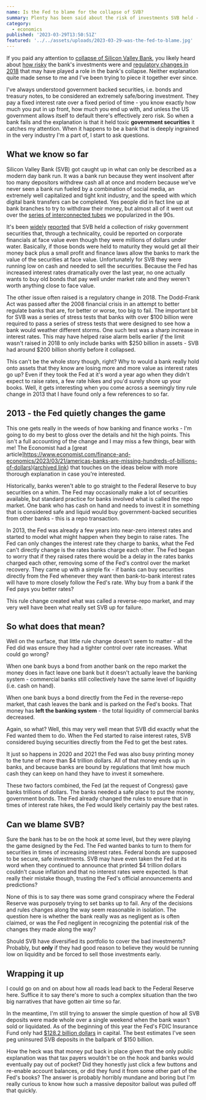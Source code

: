 ```yaml
---
name: Is the Fed to blame for the collapse of SVB?
summary: Plenty has been said about the risk of investments SVB held - were they playing a game the Fed designed?
category:
  - economics
published: '2023-03-29T13:50:51Z'
featured: '../../assets/uploads/2023-03-29-was-the-fed-to-blame.jpg'
---
```


If you paid any attention to [collapse of Silicon Valley Bank](https://en.wikipedia.org/wiki/Collapse_of_Silicon_Valley_Bank), you likely heard about [how risky](https://www.bloomberg.com/opinion/articles/2023-03-14/svb-took-the-wrong-risks) the bank's investments were and [regulatory changes in 2018](https://rooseveltinstitute.org/2023/03/15/how-2018-regulatory-rollbacks-set-the-stage-for-the-silicon-valley-bank-collapse-and-how-to-change-course/) that may have played a role in the bank's collapse. Neither explanation quite made sense to me and I've been trying to piece it together ever since.

I've always understood government backed securities, i.e. bonds and treasury notes, to be considered an extremely safe/boring investment. They pay a fixed interest rate over a fixed period of time - you know exactly how much you put in up front, how much you end up with, and unless the US government allows itself to default there's effectively zero risk. So when a bank fails and the explanation is that it held toxic **government securities** it catches my attention. When it happens to be a bank that is deeply ingrained in the very industry I'm a part of, I start to ask questions.

## What we know so far

Silicon Valley Bank (SVB) got caught up in what can only be described as a modern day bank run. It was a bank run because they went insolvent after too many depositors withdrew cash all at once and modern because we've never seen a bank run fueled by a combination of social media, an extremely well capitalized and tight knit industry, and the speed with which digital bank transfers can be completed. Yes people did in fact line up at bank branches to try to withdraw their money, but almost all of it went out over the [series of interconnected tubes](https://en.wikipedia.org/wiki/Series_of_tubes) we popularized in the 90s.

It's been [widely](https://www.npr.org/2023/03/19/1164531413/bank-fail-how-government-bonds-turned-toxic-for-silicon-valley-bank) [reported](https://www.wsj.com/articles/banks-investors-revive-push-for-changes-to-securities-accounting-after-svb-collapse-99caa9ce) that SVB held a collection of risky government securities that, through a technicality, could be reported on corporate financials at face value even though they were millions of dollars under water. Basically, if those bonds were held to maturity they would get all their money back plus a small profit and finance laws allow the banks to mark the value of the securities at face value. Unfortunately for SVB they were running low on cash and needed to sell the securities. Because the Fed has increased interest rates dramatically over the last year, no one actually wants to buy old bonds that pay well under market rate and they weren't worth anything close to face value.

The other issue often raised is a regulatory change in 2018. The Dodd-Frank Act was passed after the 2008 financial crisis in an attempt to better regulate banks that are, for better or worse, too big to fail. The important bit for SVB was a series of stress tests that banks with over $100 billion were required to pass a series of stress tests that were designed to see how a bank would weather different storms. One such test was a sharp increase in interest rates. This may have helped raise alarm bells earlier _if_ the limit wasn't raised in 2018 to only include banks with $250 billion in assets - SVB had around $200 billion shortly before it collapsed.

This can't be the whole story though, right? Why to would a bank really hold onto assets that they know are losing more and more value as interest rates go up? Even if they took the Fed at it's word a year ago when they didn't expect to raise rates, a few rate hikes and you'd surely shore up your books. Well, it gets interesting when you come across a seemingly tiny rule change in 2013 that I have found only a few references to so far.

## 2013 - the Fed quietly changes the game

This one gets really in the weeds of how banking and finance works - I'm going to do my best to gloss over the details and hit the high points. This isn't a full accounting of the change and I may miss a few things, bear with me! The Economist had a [great article]https://www.economist.com/finance-and-economics/2023/03/21/americas-banks-are-missing-hundreds-of-billions-of-dollars)([archived link](https://archive.md/qFfCt)) that touches on the ideas below with more thorough explanation in case you're interested.

Historically, banks weren't able to go straight to the Federal Reserve to buy securities on a whim. The Fed may occasionally make a lot of securities available, but standard practice for banks involved what is called the repo market. One bank who has cash on hand and needs to invest it in something that is considered safe and liquid would buy government-backed securities from other banks - this is a repo transaction.

In 2013, the Fed was already a few years into near-zero interest rates and started to model what might happen when they begin to raise rates. The Fed can only changes the interest rate they charge to banks, what the Fed can't directly change is the rates banks charge each other. The Fed began to worry that if they raised rates there would be a delay in the rates banks charged each other, removing some of the Fed's control over the market recovery. They came up with a simple fix - if banks can buy securities directly from the Fed whenever they want then bank-to-bank interest rates will have to more closely follow the Fed's rate. Why buy from a bank if the Fed pays you better rates?

This rule change created what was called a reverse-repo market, and may very well have been what really set SVB up for failure.

## So what does that mean?

Well on the surface, that little rule change doesn't seem to matter - all the Fed did was ensure they had a tighter control over rate increases. What could go wrong?

When one bank buys a bond from another bank on the repo market the money does in fact leave one bank but it doesn't actually leave the banking system - commercial banks still collectively have the same level of liquidity (i.e. cash on hand).

When one bank buys a bond directly from the Fed in the reverse-repo market, that cash leaves the bank and is parked on the Fed's books. That money has **left the banking system** - the total liquidity of commercial banks decreased.

Again, so what? Well, this may very well mean that SVB did exactly what the Fed wanted them to do. When the Fed started to raise interest rates, SVB considered buying securities directly from the Fed to get the best rates.

It just so happens in 2020 and 2021 the Fed was also busy printing money to the tune of more than $4 trillion dollars. All of that money ends up in banks, and because banks are bound by regulations that limit how much cash they can keep on hand they have to invest it somewhere.

These two factors combined, the Fed (at the request of Congress) gave banks trillions of dollars. The banks needed a safe place to put the money, government bonds. The Fed already changed the rules to ensure that in times of interest rate hikes, the Fed would likely certainly pay the best rates.

## Can we blame SVB?

Sure the bank has to be on the hook at some level, but they were playing the game designed by the Fed. The Fed wanted banks to turn to them for securities in times of increasing interest rates. Federal bonds are supposed to be secure, safe investments. SVB may have even taken the Fed at its word when they continued to announce that printed $4 trillion dollars couldn't cause inflation and that no interest rates were expected. Is that really their mistake though, trusting the Fed's official announcements and predictions?

None of this is to say there was some grand conspiracy where the Federal Reserve was purposely trying to set banks up to fail. Any of the decisions and rules changes along the way seem reasonable in isolation. The question here is whether the bank really was as negligent as is often claimed, or was the Fed negligent in recognizing the potential risk of the changes they made along the way?

Should SVB have diversified its portfolio to cover the bad investments? Probably, but **only** if they had good reason to believe they would be running low on liquidity and be forced to sell those investments early.

## Wrapping it up

I could go on and on about how all roads lead back to the Federal Reserve here. Suffice it to say there's more to such a complex situation than the two big narratives that have gotten air time so far.

In the meantime, I'm still trying to answer the simple question of how all SVB deposits were made whole over a single weekend when the bank wasn't sold or liquidated. As of the beginning of this year the Fed's FDIC Insurance Fund only had [$128.2 billion dollars](https://www.fdic.gov/analysis/quarterly-banking-profile/fdic-quarterly/index.html) in capital. The best estimates I've seen peg uninsured SVB deposits in the ballpark of $150 billion.

How the heck was that money put back in place given that the only public explanation was that tax payers wouldn't be on the hook and banks would eventually pay out of pocket? Did they honestly just click a few buttons and re-enable account balances, or did they fund it from some other part of the Fed's books? The answer is probably horribly mundane and boring but I'm really curious to know how such a massive depositor bailout was pulled off that quickly.
